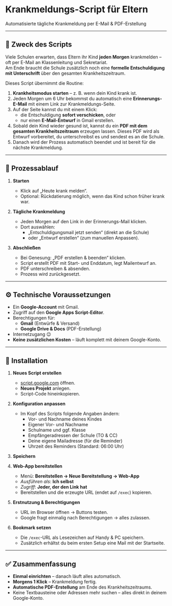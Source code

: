 # Krankmeldungs-Script für Eltern

Automatisierte tägliche Krankmeldung per E-Mail & PDF-Erstellung

---

## 🎯 Zweck des Scripts

Viele Schulen erwarten, dass Eltern ihr Kind **jeden Morgen** krankmelden – oft per E-Mail an Klassenleitung und Sekretariat.  
Am Ende braucht die Schule zusätzlich noch eine **formelle Entschuldigung mit Unterschrift** über den gesamten Krankheitszeitraum.

Dieses Script übernimmt die Routine:

1. **Krankheitsmodus starten** – z. B. wenn dein Kind krank ist.  
2. Jeden Morgen um 6 Uhr bekommst du automatisch eine **Erinnerungs-E-Mail** mit einem Link zur Krankmeldungs-Seite.  
3. Auf der Seite kannst du mit einem Klick:
   - die Entschuldigung **sofort verschicken**, oder  
   - nur einen **E-Mail-Entwurf** in Gmail erstellen.  
4. Sobald dein Kind wieder gesund ist, kannst du ein **PDF mit dem gesamten Krankheitszeitraum** erzeugen lassen. Dieses PDF wird als Entwurf vorbereitet, du unterschreibst es und sendest es an die Schule.  
5. Danach wird der Prozess automatisch beendet und ist bereit für die nächste Krankmeldung.

---

## 🔄 Prozessablauf

1. **Starten**
   - Klick auf „Heute krank melden“.  
   - Optional: Rückdatierung möglich, wenn das Kind schon früher krank war.  

2. **Tägliche Krankmeldung**
   - Jeden Morgen auf den Link in der Erinnerungs-Mail klicken.  
   - Dort auswählen:
     - „Entschuldigungs­mail jetzt senden“ (direkt an die Schule)  
     - oder „Entwurf erstellen“ (zum manuellen Anpassen).  

3. **Abschließen**
   - Bei Genesung: „PDF erstellen & beenden“ klicken.  
   - Script erstellt PDF mit Start- und Enddatum, legt Mailentwurf an.  
   - PDF unterschreiben & absenden.  
   - Prozess wird zurückgesetzt.

---

## ⚙️ Technische Voraussetzungen

- Ein **Google-Account** mit Gmail.  
- Zugriff auf den **Google Apps Script-Editor**.  
- Berechtigungen für:
  - **Gmail** (Entwürfe & Versand)  
  - **Google Drive & Docs** (PDF-Erstellung)  
- Internetzugang 😉  
- **Keine zusätzlichen Kosten** – läuft komplett mit deinem Google-Konto.

---

## 🚀 Installation

1. **Neues Script erstellen**
   - [script.google.com](https://script.google.com) öffnen.  
   - **Neues Projekt** anlegen.  
   - Script-Code hineinkopieren.

2. **Konfiguration anpassen**
   - Im Kopf des Scripts folgende Angaben ändern:
     - Vor- und Nachname deines Kindes  
     - Eigener Vor- und Nachname  
     - Schulname und ggf. Klasse  
     - Empfängeradressen der Schule (TO & CC)  
     - Deine eigene Mailadresse (für die Reminder)  
     - Uhrzeit des Reminders (Standard: 06:00 Uhr)

3. **Speichern**

4. **Web-App bereitstellen**
   - Menü: **Bereitstellen → Neue Bereitstellung → Web-App**  
   - *Ausführen als*: **Ich selbst**  
   - *Zugriff*: **Jeder, der den Link hat**  
   - Bereitstellen und die erzeugte URL (endet auf `/exec`) kopieren.

5. **Erstnutzung & Berechtigungen**
   - URL im Browser öffnen → Buttons testen.  
   - Google fragt einmalig nach Berechtigungen → alles zulassen.  

6. **Bookmark setzen**
   - Die `/exec`-URL als Lesezeichen auf Handy & PC speichern.  
   - Zusätzlich erhältst du beim ersten Setup eine Mail mit der Startseite.

---

## ✅ Zusammenfassung

- **Einmal einrichten** – danach läuft alles automatisch.  
- **Morgens 1 Klick** – Krankmeldung fertig.  
- **Automatische PDF-Erstellung** am Ende des Krankheitszeitraums.  
- Keine Textbausteine oder Adressen mehr suchen – alles direkt in deinem Google-Konto.
